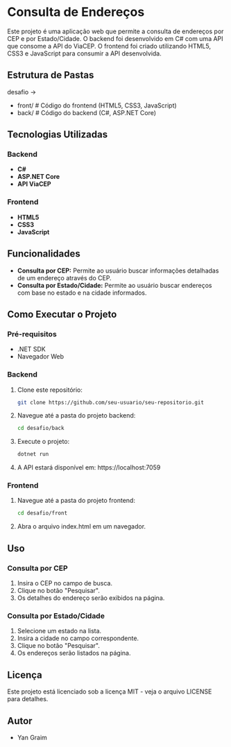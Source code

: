 # Consulta de Endereços

Este projeto é uma aplicação web que permite a consulta de endereços por CEP e por Estado/Cidade. O backend foi desenvolvido em C# com uma API que consome a API do ViaCEP. O frontend foi criado utilizando HTML5, CSS3 e JavaScript para consumir a API desenvolvida.

## Estrutura de Pastas

desafio ->
 * front/ # Código do frontend (HTML5, CSS3, JavaScript)
 * back/ # Código do backend (C#, ASP.NET Core)

## Tecnologias Utilizadas

### Backend
- **C#**
- **ASP.NET Core**
- **API ViaCEP**

### Frontend
- **HTML5**
- **CSS3**
- **JavaScript**

## Funcionalidades

- **Consulta por CEP:** Permite ao usuário buscar informações detalhadas de um endereço através do CEP.
- **Consulta por Estado/Cidade:** Permite ao usuário buscar endereços com base no estado e na cidade informados.

## Como Executar o Projeto

### Pré-requisitos

- .NET SDK
- Navegador Web

### Backend

1. Clone este repositório:
   ```bash
   git clone https://github.com/seu-usuario/seu-repositorio.git
2. Navegue até a pasta do projeto backend:

    ```bash
    cd desafio/back
3. Execute o projeto:
    ```bash
    dotnet run
4. A API estará disponível em: https://localhost:7059

### Frontend
1. Navegue até a pasta do projeto frontend:

    ```bash
    cd desafio/front

2. Abra o arquivo index.html em um navegador.

## Uso
### Consulta por CEP
1. Insira o CEP no campo de busca.
2. Clique no botão "Pesquisar".
3. Os detalhes do endereço serão exibidos na página.

### Consulta por Estado/Cidade
1. Selecione um estado na lista.
2. Insira a cidade no campo correspondente.
3. Clique no botão "Pesquisar".
4. Os endereços serão listados na página.
## Licença
Este projeto está licenciado sob a licença MIT - veja o arquivo LICENSE para detalhes.

## Autor
* Yan Graim
